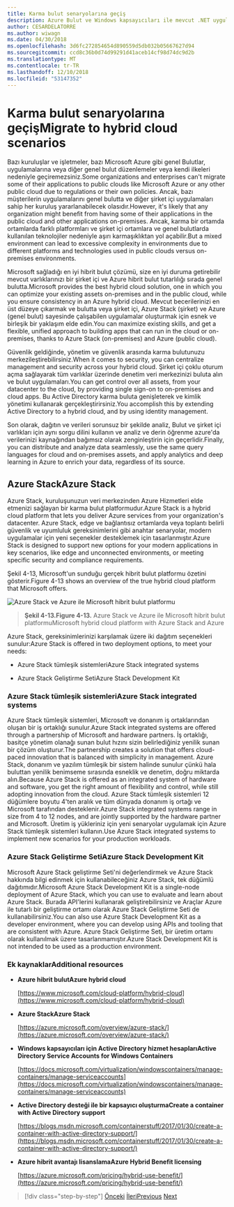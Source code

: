 ```yaml
---
title: Karma bulut senaryolarına geçiş
description: Azure Bulut ve Windows kapsayıcıları ile mevcut .NET uygulamalarını modernleştirme | Karma bulut senaryolarına geçiş
author: CESARDELATORRE
ms.author: wiwagn
ms.date: 04/30/2018
ms.openlocfilehash: 3d6fc272854654d890559d5db032b05667627d94
ms.sourcegitcommit: ccd8c36b0d74d99291d41aceb14cf98d74dc9d2b
ms.translationtype: MT
ms.contentlocale: tr-TR
ms.lasthandoff: 12/10/2018
ms.locfileid: "53147352"
---
```

# <a name="migrate-to-hybrid-cloud-scenarios"></a><span data-ttu-id="27827-103">Karma bulut senaryolarına geçiş</span><span class="sxs-lookup"><span data-stu-id="27827-103">Migrate to hybrid cloud scenarios</span></span>

<span data-ttu-id="27827-104">Bazı kuruluşlar ve işletmeler, bazı Microsoft Azure gibi genel Bulutlar, uygulamalarına veya diğer genel bulut düzenlemeler veya kendi ilkeleri nedeniyle geçiremezsiniz.</span><span class="sxs-lookup"><span data-stu-id="27827-104">Some organizations and enterprises can't migrate some of their applications to public clouds like Microsoft Azure or any other public cloud due to regulations or their own policies.</span></span> <span data-ttu-id="27827-105">Ancak, bazı müşterilerin uygulamalarını genel bulutta ve diğer şirket içi uygulamaları sahip her kuruluş yararlanabilecek olasıdır.</span><span class="sxs-lookup"><span data-stu-id="27827-105">However, it's likely that any organization might benefit from having some of their applications in the public cloud and other applications on-premises.</span></span> <span data-ttu-id="27827-106">Ancak, karma bir ortamda ortamlarda farklı platformları ve şirket içi ortamlara ve genel bulutlarda kullanılan teknolojiler nedeniyle aşırı karmaşıklıktan yol açabilir.</span><span class="sxs-lookup"><span data-stu-id="27827-106">But a mixed environment can lead to excessive complexity in environments due to different platforms and technologies used in public clouds versus on-premises environments.</span></span>

<span data-ttu-id="27827-107">Microsoft sağladığı en iyi hibrit bulut çözümü, size en iyi duruma getirebilir mevcut varlıklarınızı bir şirket içi ve Azure hibrit bulut tutarlılığı sırada genel bulutta.</span><span class="sxs-lookup"><span data-stu-id="27827-107">Microsoft provides the best hybrid cloud solution, one in which you can optimize your existing assets on-premises and in the public cloud, while you ensure consistency in an Azure hybrid cloud.</span></span> <span data-ttu-id="27827-108">Mevcut becerilerinizi en üst düzeye çıkarmak ve bulutta veya şirket içi, Azure Stack (şirket) ve Azure (genel bulut) sayesinde çalışabilen uygulamalar oluşturmak için esnek ve birleşik bir yaklaşım elde edin.</span><span class="sxs-lookup"><span data-stu-id="27827-108">You can maximize existing skills, and get a flexible, unified approach to building apps that can run in the cloud or on-premises, thanks to Azure Stack (on-premises) and Azure (public cloud).</span></span>

<span data-ttu-id="27827-109">Güvenlik geldiğinde, yönetim ve güvenlik arasında karma bulutunuzu merkezileştirebilirsiniz.</span><span class="sxs-lookup"><span data-stu-id="27827-109">When it comes to security, you can centralize management and security across your hybrid cloud.</span></span> <span data-ttu-id="27827-110">Şirket içi çoklu oturum açma sağlayarak tüm varlıklar üzerinde denetim veri merkezinizi buluta alın ve bulut uygulamaları.</span><span class="sxs-lookup"><span data-stu-id="27827-110">You can get control over all assets, from your datacenter to the cloud, by providing single sign-on to on-premises and cloud apps.</span></span> <span data-ttu-id="27827-111">Bu Active Directory karma buluta genişleterek ve kimlik yönetimi kullanarak gerçekleştirirsiniz.</span><span class="sxs-lookup"><span data-stu-id="27827-111">You accomplish this by extending Active Directory to a hybrid cloud, and by using identity management.</span></span>

<span data-ttu-id="27827-112">Son olarak, dağıtın ve verileri sorunsuz bir şekilde analiz, Bulut ve şirket içi varlıkları için aynı sorgu dilini kullanın ve analiz ve derin öğrenme azure'da verilerinizi kaynağından bağımsız olarak zenginleştirin için geçerlidir.</span><span class="sxs-lookup"><span data-stu-id="27827-112">Finally, you can distribute and analyze data seamlessly, use the same query languages for cloud and on-premises assets, and apply analytics and deep learning in Azure to enrich your data, regardless of its source.</span></span>

## <a name="azure-stack"></a><span data-ttu-id="27827-113">Azure Stack</span><span class="sxs-lookup"><span data-stu-id="27827-113">Azure Stack</span></span>

<span data-ttu-id="27827-114">Azure Stack, kuruluşunuzun veri merkezinden Azure Hizmetleri elde etmenizi sağlayan bir karma bulut platformudur.</span><span class="sxs-lookup"><span data-stu-id="27827-114">Azure Stack is a hybrid cloud platform that lets you deliver Azure services from your organization's datacenter.</span></span> <span data-ttu-id="27827-115">Azure Stack, edge ve bağlantısız ortamlarda veya toplantı belirli güvenlik ve uyumluluk gereksinimlerini gibi anahtar senaryolar, modern uygulamalar için yeni seçenekler desteklemek için tasarlanmıştır.</span><span class="sxs-lookup"><span data-stu-id="27827-115">Azure Stack is designed to support new options for your modern applications in key scenarios, like edge and unconnected environments, or meeting specific security and compliance requirements.</span></span>

<span data-ttu-id="27827-116">Şekil 4-13, Microsoft'un sunduğu gerçek hibrit bulut platformu özetini gösterir.</span><span class="sxs-lookup"><span data-stu-id="27827-116">Figure 4-13 shows an overview of the true hybrid cloud platform that Microsoft offers.</span></span>

![Azure Stack ve Azure ile Microsoft hibrit bulut platformu](./media/image13.jpg)

> <span data-ttu-id="27827-118">**Şekil 4-13.**</span><span class="sxs-lookup"><span data-stu-id="27827-118">**Figure 4-13.**</span></span> <span data-ttu-id="27827-119">Azure Stack ve Azure ile Microsoft hibrit bulut platformu</span><span class="sxs-lookup"><span data-stu-id="27827-119">Microsoft hybrid cloud platform with Azure Stack and Azure</span></span>

<span data-ttu-id="27827-120">Azure Stack, gereksinimlerinizi karşılamak üzere iki dağıtım seçenekleri sunulur:</span><span class="sxs-lookup"><span data-stu-id="27827-120">Azure Stack is offered in two deployment options, to meet your needs:</span></span>

-   <span data-ttu-id="27827-121">Azure Stack tümleşik sistemleri</span><span class="sxs-lookup"><span data-stu-id="27827-121">Azure Stack integrated systems</span></span>

-   <span data-ttu-id="27827-122">Azure Stack Geliştirme Seti</span><span class="sxs-lookup"><span data-stu-id="27827-122">Azure Stack Development Kit</span></span>

### <a name="azure-stack-integrated-systems"></a><span data-ttu-id="27827-123">Azure Stack tümleşik sistemleri</span><span class="sxs-lookup"><span data-stu-id="27827-123">Azure Stack integrated systems</span></span>

<span data-ttu-id="27827-124">Azure Stack tümleşik sistemleri, Microsoft ve donanım iş ortaklarından oluşan bir iş ortaklığı sunulur.</span><span class="sxs-lookup"><span data-stu-id="27827-124">Azure Stack integrated systems are offered through a partnership of Microsoft and hardware partners.</span></span> <span data-ttu-id="27827-125">İş ortaklığı, basitçe yönetim olanağı sunan bulut hızını sizin belirlediğiniz yenilik sunan bir çözüm oluşturur.</span><span class="sxs-lookup"><span data-stu-id="27827-125">The partnership creates a solution that offers cloud-paced innovation that is balanced with simplicity in management.</span></span> <span data-ttu-id="27827-126">Azure Stack, donanım ve yazılım tümleşik bir sistem halinde sunulur çünkü hala buluttan yenilik benimseme sırasında esneklik ve denetim, doğru miktarda alın.</span><span class="sxs-lookup"><span data-stu-id="27827-126">Because Azure Stack is offered as an integrated system of hardware and software, you get the right amount of flexibility and control, while still adopting innovation from the cloud.</span></span> <span data-ttu-id="27827-127">Azure Stack tümleşik sistemleri 12 düğümlere boyutu 4'ten aralık ve tüm dünyada donanım iş ortağı ve Microsoft tarafından desteklenir.</span><span class="sxs-lookup"><span data-stu-id="27827-127">Azure Stack integrated systems range in size from 4 to 12 nodes, and are jointly supported by the hardware partner and Microsoft.</span></span> <span data-ttu-id="27827-128">Üretim iş yükleriniz için yeni senaryolar uygulamak için Azure Stack tümleşik sistemleri kullanın.</span><span class="sxs-lookup"><span data-stu-id="27827-128">Use Azure Stack integrated systems to implement new scenarios for your production workloads.</span></span>

### <a name="azure-stack-development-kit"></a><span data-ttu-id="27827-129">Azure Stack Geliştirme Seti</span><span class="sxs-lookup"><span data-stu-id="27827-129">Azure Stack Development Kit</span></span>

<span data-ttu-id="27827-130">Microsoft Azure Stack geliştirme Seti'ni değerlendirmek ve Azure Stack hakkında bilgi edinmek için kullanabileceğiniz Azure Stack, tek düğümlü dağıtımıdır.</span><span class="sxs-lookup"><span data-stu-id="27827-130">Microsoft Azure Stack Development Kit is a single-node deployment of Azure Stack, which you can use to evaluate and learn about Azure Stack.</span></span> <span data-ttu-id="27827-131">Burada API'lerini kullanarak geliştirebilirsiniz ve Araçlar Azure ile tutarlı bir geliştirme ortamı olarak Azure Stack Geliştirme Seti de kullanabilirsiniz.</span><span class="sxs-lookup"><span data-stu-id="27827-131">You can also use Azure Stack Development Kit as a developer environment, where you can develop using APIs and tooling that are consistent with Azure.</span></span> <span data-ttu-id="27827-132">Azure Stack Geliştirme Seti, bir üretim ortamı olarak kullanılmak üzere tasarlanmamıştır.</span><span class="sxs-lookup"><span data-stu-id="27827-132">Azure Stack Development Kit is not intended to be used as a production environment.</span></span>

### <a name="additional-resources"></a><span data-ttu-id="27827-133">Ek kaynaklar</span><span class="sxs-lookup"><span data-stu-id="27827-133">Additional resources</span></span>

-   <span data-ttu-id="27827-134">**Azure hibrit bulut**</span><span class="sxs-lookup"><span data-stu-id="27827-134">**Azure hybrid cloud**</span></span>

    [https://www.microsoft.com/cloud-platform/hybrid-cloud](https://www.microsoft.com/cloud-platform/hybrid-cloud)

-   <span data-ttu-id="27827-135">**Azure Stack**</span><span class="sxs-lookup"><span data-stu-id="27827-135">**Azure Stack**</span></span>

    [https://azure.microsoft.com/overview/azure-stack/](https://azure.microsoft.com/overview/azure-stack/)

-   <span data-ttu-id="27827-136">**Windows kapsayıcıları için Active Directory hizmet hesapları**</span><span class="sxs-lookup"><span data-stu-id="27827-136">**Active Directory Service Accounts for Windows Containers**</span></span>

    [https://docs.microsoft.com/virtualization/windowscontainers/manage-containers/manage-serviceaccounts](https://docs.microsoft.com/virtualization/windowscontainers/manage-containers/manage-serviceaccounts)

-   <span data-ttu-id="27827-137">**Active Directory desteği ile bir kapsayıcı oluşturma**</span><span class="sxs-lookup"><span data-stu-id="27827-137">**Create a container with Active Directory support**</span></span>

    [https://blogs.msdn.microsoft.com/containerstuff/2017/01/30/create-a-container-with-active-directory-support/](https://blogs.msdn.microsoft.com/containerstuff/2017/01/30/create-a-container-with-active-directory-support/)

-   <span data-ttu-id="27827-138">**Azure hibrit avantajı lisanslama**</span><span class="sxs-lookup"><span data-stu-id="27827-138">**Azure Hybrid Benefit licensing**</span></span>

    [https://azure.microsoft.com/pricing/hybrid-use-benefit/](https://azure.microsoft.com/pricing/hybrid-use-benefit/)

>[!div class="step-by-step"]
><span data-ttu-id="27827-139">[Önceki](modernize-your-apps-lifecycle-with-ci-cd-pipelines-and-devops-tools-in-the-cloud.md)
>[İleri](../walkthroughs-technical-get-started-overview.md)</span><span class="sxs-lookup"><span data-stu-id="27827-139">[Previous](modernize-your-apps-lifecycle-with-ci-cd-pipelines-and-devops-tools-in-the-cloud.md)
[Next](../walkthroughs-technical-get-started-overview.md)</span></span>